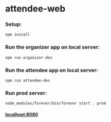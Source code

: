 # attendee-web

### Setup:

```npm install```

### Run the organizer app on local server:
```npm run organizer-dev```

### Run the attendee app on local server:
```npm run attendee-dev```

### Run prod server:
```node_modules/forever/bin/forever start . prod```

#### [localhost:8080](http://localhost:8080)

